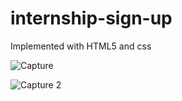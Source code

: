 # internship-sign-up
Implemented with HTML5 and css


![Capture](https://user-images.githubusercontent.com/87614385/127286681-29e07388-35bb-4c8f-8944-2cdae5a3a24a.PNG)

![Capture 2](https://user-images.githubusercontent.com/87614385/127286738-9bb45538-8829-4fdb-9ce1-6d7bb084119a.PNG)
